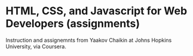 # HTML, CSS, and Javascript for Web Developers (assignments)
Instruction and assignemnts from Yaakov Chaikin at Johns Hopkins University, via Coursera.
